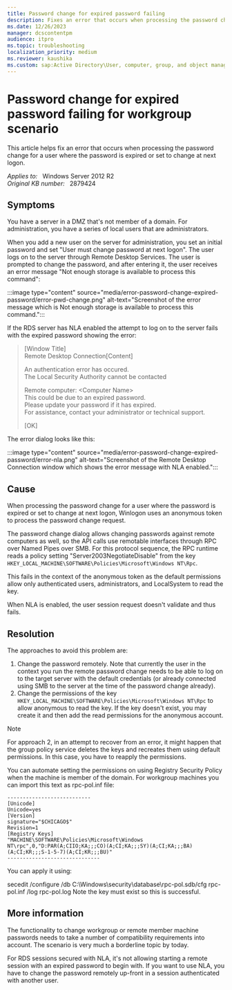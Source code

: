 ```yaml
---
title: Password change for expired password failing
description: Fixes an error that occurs when processing the password change for a user where the password is expired or set to change at next logon.
ms.date: 12/26/2023
manager: dcscontentpm
audience: itpro
ms.topic: troubleshooting
localization_priority: medium
ms.reviewer: kaushika
ms.custom: sap:Active Directory\User, computer, group, and object management, csstroubleshoot
---
```

# Password change for expired password failing for workgroup scenario

This article helps fix an error that occurs when processing the password change for a user where the password is expired or set to change at next logon.

_Applies to:_ &nbsp; Windows Server 2012 R2  
_Original KB number:_ &nbsp; 2879424

## Symptoms

You have a server in a DMZ that's not member of a domain. For administration, you have a series of local users that are administrators.

When you add a new user on the server for administration, you set an initial password and set "User must change password at next logon". The user logs on to the server through Remote Desktop Services. The user is prompted to change the password, and after entering it, the user receives an error message "Not enough storage is available to process this command":

:::image type="content" source="media/error-password-change-expired-password/error-pwd-change.png" alt-text="Screenshot of the error message which is Not enough storage is available to process this command.":::

If the RDS server has NLA enabled the attempt to log on to the server fails with the expired password showing the error:

> [Window Title]  
Remote Desktop Connection[Content]  
>
> An authentication error has occured.  
The Local Security Authority cannot be contacted
>
> Remote computer: \<Computer Name>  
This could be due to an expired password.  
Please update your password if it has expired.  
For assistance, contact your administrator or technical support.  
>
>[OK]  

The error dialog looks like this:

:::image type="content" source="media/error-password-change-expired-password/error-nla.png" alt-text="Screenshot of the Remote Desktop Connection window  which shows the error message with NLA enabled.":::

## Cause

When processing the password change for a user where the password is expired or set to change at next logon, Winlogon uses an anonymous token to process the password change request.

The password change dialog allows changing passwords against remote computers as well, so the API calls use remotable interfaces through RPC over Named Pipes over SMB. For this protocol sequence, the RPC runtime reads a policy setting "Server2003NegotiateDisable" from the key `HKEY_LOCAL_MACHINE\SOFTWARE\Policies\Microsoft\Windows NT\Rpc`.

This fails in the context of the anonymous token as the default permissions allow only authenticated users, administrators, and LocalSystem to read the key.

When NLA is enabled, the user session request doesn't validate and thus fails.

## Resolution

The approaches to avoid this problem are:

1. Change the password remotely. Note that currently the user in the context you run the remote password change needs to be able to log on to the target server with the default credentials (or already connected using SMB to the server at the time of the password change already).
2. Change the permissions of the key `HKEY_LOCAL_MACHINE\SOFTWARE\Policies\Microsoft\Windows NT\Rpc` to allow anonymous to read the key. If the key doesn't exist, you may create it and then add the read permissions for the anonymous account.

> [!NOTE]
> For approach 2, in an attempt to recover from an error, it might happen that the group policy service deletes the keys and recreates them using default permissions. In this case, you have to reapply the permissions.

You can automate setting the permissions on using Registry Security Policy when the machine is member of the domain. For workgroup machines you can import this text as rpc-pol.inf file:

```inf
---------------------------  
[Unicode]  
Unicode=yes  
[Version]  
signature="$CHICAGO$"  
Revision=1  
[Registry Keys]  
"MACHINE\SOFTWARE\Policies\Microsoft\Windows NT\rpc",0,"D:PAR(A;CIIO;KA;;;CO)(A;CI;KA;;;SY)(A;CI;KA;;;BA)(A;CI;KR;;;S-1-5-7)(A;CI;KR;;;BU)"  
------------------------------
```

You can apply it using:

secedit /configure /db C:\Windows\security\database\rpc-pol.sdb/cfg rpc-pol.inf /log rpc-pol.log
Note the key must exist so this is successful.

## More information

The functionality to change workgroup or remote member machine passwords needs to take a number of compatibility requirements into account. The scenario is very much a borderline topic by today.

For RDS sessions secured with NLA, it's not allowing starting a remote session with an expired password to begin with. If you want to use NLA, you have to change the password remotely up-front in a session authenticated with another user.
